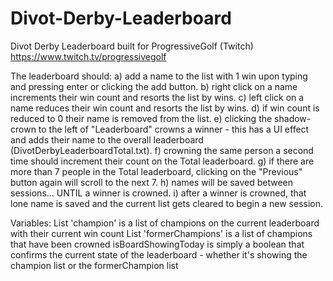# Divot-Derby-Leaderboard
Divot Derby Leaderboard built for ProgressiveGolf (Twitch)
https://www.twitch.tv/progressivegolf

The leaderboard should:
a)  add a name to the list with 1 win upon typing and pressing enter or clicking the add button.
b)  right click on a name increments their win count and resorts the list by wins.
c)  left click on a name reduces their win count and resorts the list by wins.
d)  if win count is reduced to 0 their name is removed from the list.
e)  clicking the shadow-crown to the left of "Leaderboard" crowns a winner - this has a UI effect and adds their name to the overall leaderboard (DivotDerbyLeaderboardTotal.txt).
f)  crowning the same person a second time should increment their count on the Total leaderboard.
g)  if there are more than 7 people in the Total leaderboard, clicking on the "Previous" button again will scroll to the next 7.
h)  names will be saved between sessions... UNTIL a winner is crowned.
i)  after a winner is crowned, that lone name is saved and the current list gets cleared to begin a new session.

Variables:
List<Champion> 'champion' is a list of champions on the current leaderboard with their current win count
List<Champion> 'formerChampions' is a list of champions that have been crowned
isBoardShowingToday is simply a boolean that confirms the current state of the leaderboard - whether it's showing the champion list or the formerChampion list
